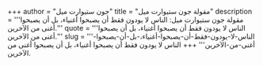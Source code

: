+++
author = "جون ستيوارت ميل"
title = "مقولة جون ستيوارت ميل"
description = '''مقولة جون ستيوارت ميل: الناس لا يودون فقط أن يصبحوا أغنياء، بل أن يصبحوا أغنى من الآخرين.'''
quote = '''الناس لا يودون فقط أن يصبحوا أغنياء، بل أن يصبحوا أغنى من الآخرين.'''
slug = '''الناس-لا-يودون-فقط-أن-يصبحوا-أغنياء،-بل-أن-يصبحوا-أغنى-من-الآخرين'''
+++
الناس لا يودون فقط أن يصبحوا أغنياء، بل أن يصبحوا أغنى من الآخرين.
